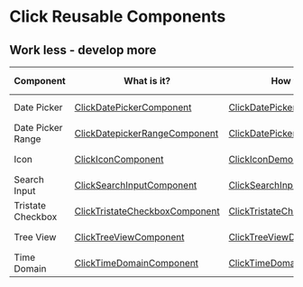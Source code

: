 # Click Reusable Components

## Work less - develop more

| Component         | What is it?                                                                                                        | How to implement?                                                                                                          | Want play?                                                                                                 |
| ----------------- | ------------------------------------------------------------------------------------------------------------------ | -------------------------------------------------------------------------------------------------------------------------- | ---------------------------------------------------------------------------------------------------------- |
| Date Picker       | [ClickDatePickerComponent](http://npm-docs.clicksoftware.com/components/ClickDatePickerComponent.html)             | [ClickDatePickerDemoComponent](http://npm-docs.clicksoftware.com/components/ClickDatePickerDemoComponent.html)             | [Play w/ it](http://npm-docs.clicksoftware.com/components/ClickDatePickerDemoComponent.html#example)       |
| Date Picker Range | [ClickDatepickerRangeComponent](http://npm-docs.clicksoftware.com/components/ClickDatepickerRangeComponent.html)   | [ClickDatePickerRangeDemoComponent](hhttp://npm-docs.clicksoftware.com/components/ClickDatePickerRangeDemoComponent.html)  | [Play w/ it](http://npm-docs.clicksoftware.com/components/ClickDatePickerRangeDemoComponent.html#example)  |
| Icon              | [ClickIconComponent](http://npm-docs.clicksoftware.com/components/ClickIconComponent.html)                         | [ClickIconDemoComponent](http://npm-docs.clicksoftware.com/components/ClickIconDemoComponent.html)                         | [Play w/ it](http://npm-docs.clicksoftware.com/components/ClickIconDemoComponent.html#example)             |
| Search Input      | [ClickSearchInputComponent](http://npm-docs.clicksoftware.com/components/ClickSearchInputComponent.html)           | [ClickSearchInputDemoComponent](http://npm-docs.clicksoftware.com/components/ClickSearchInputDemoComponent.html)           | [Play w/ it](http://npm-docs.clicksoftware.com/components/ClickSearchInputDemoComponent.html#example)      |
| Tristate Checkbox | [ClickTristateCheckboxComponent](http://npm-docs.clicksoftware.com/components/ClickTristateCheckboxComponent.html) | [ClickTristateCheckboxDemoComponent](http://npm-docs.clicksoftware.com/components/ClickTristateCheckboxDemoComponent.html) | [Play w/ it](http://npm-docs.clicksoftware.com/components/ClickTristateCheckboxDemoComponent.html#example) |
| Tree View         | [ClickTreeViewComponent](http://npm-docs.clicksoftware.com/components/ClickTreeViewComponent.html)                 | [ClickTreeViewDemoComponent](http://npm-docs.clicksoftware.com/components/ClickTreeViewDemoComponent.html)                 | [Play w/ it](http://npm-docs.clicksoftware.com/components/ClickTreeViewDemoComponent.html#example)         |
| Time Domain       | [ClickTimeDomainComponent](http://npm-docs.clicksoftware.com/components/ClickTimeDomainComponent.html)             | [ClickTimeDomainDemoComponent](http://npm-docs.clicksoftware.com/components/ClickTimeDomainDemoComponent.html)             | [Play w/ it](http://npm-docs.clicksoftware.com/components/ClickTimeDomainDemoComponent.html#example)       |
